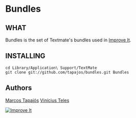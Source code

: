 # Bundles

## WHAT

Bundles is the set of Textmate's bundles used in [Improve It][ii].

## INSTALLING

    cd Library/Application\ Support/TextMate
    git clone git://github.com/tapajos/bundles.git Bundles

## Authors

[Marcos Tapajós][mt]
[Vinícius Teles][vt]

[![Improve It][logo]][ii]

[ii]:		http://www.improveit.com.br
[logo]: 	http://www.improveit.com.br/images/logo/logo_improve_it_screen.gif "Improve It"
[mt]:	http://www.improveit.com.br/tapajos
[vt]:	http://www.improveit.com.br/vinicius

